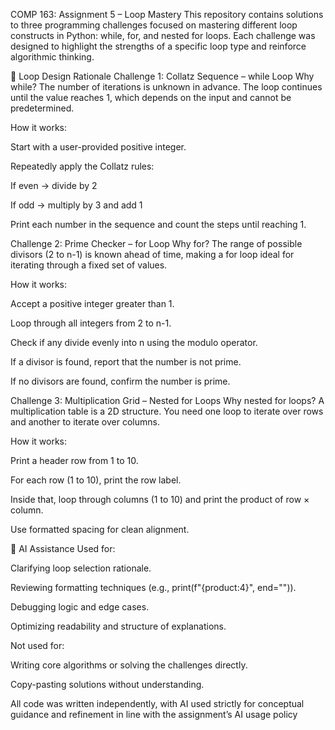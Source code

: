 COMP 163: Assignment 5 – Loop Mastery
This repository contains solutions to three programming challenges focused on mastering different loop constructs in Python: while, for, and nested for loops. Each challenge was designed to highlight the strengths of a specific loop type and reinforce algorithmic thinking.

🔁 Loop Design Rationale
Challenge 1: Collatz Sequence – while Loop
Why while? The number of iterations is unknown in advance. The loop continues until the value reaches 1, which depends on the input and cannot be predetermined.

How it works:

Start with a user-provided positive integer.

Repeatedly apply the Collatz rules:

If even → divide by 2

If odd → multiply by 3 and add 1

Print each number in the sequence and count the steps until reaching 1.

Challenge 2: Prime Checker – for Loop
Why for? The range of possible divisors (2 to n-1) is known ahead of time, making a for loop ideal for iterating through a fixed set of values.

How it works:

Accept a positive integer greater than 1.

Loop through all integers from 2 to n-1.

Check if any divide evenly into n using the modulo operator.

If a divisor is found, report that the number is not prime.

If no divisors are found, confirm the number is prime.

Challenge 3: Multiplication Grid – Nested for Loops
Why nested for loops? A multiplication table is a 2D structure. You need one loop to iterate over rows and another to iterate over columns.

How it works:

Print a header row from 1 to 10.

For each row (1 to 10), print the row label.

Inside that, loop through columns (1 to 10) and print the product of row × column.

Use formatted spacing for clean alignment.

🧠 AI Assistance
Used for:

Clarifying loop selection rationale.

Reviewing formatting techniques (e.g., print(f"{product:4}", end="")).

Debugging logic and edge cases.

Optimizing readability and structure of explanations.

Not used for:

Writing core algorithms or solving the challenges directly.

Copy-pasting solutions without understanding.

All code was written independently, with AI used strictly for conceptual guidance and refinement in line with the assignment’s AI usage policy
